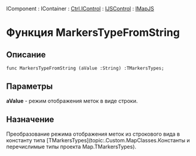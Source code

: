 ﻿---
Link: .Ctrl.IMapJS.@MarkersTypeFromString
---

IComponent : IContainer : [Ctrl.IControl](topic:Com.Custom.ComClasses.Ctrl.IControl.Default) :
[IJSControl](topic:Com.Custom.ComClasses.Ctrl.IJSControl.Default) : [IMapJS](Default)

# Функция MarkersTypeFromString

## Описание

    func MarkersTypeFromString (aValue :String) :TMarkersTypes;

## Параметры

**aValue** - режим отображения меток в виде строки.

## Назначение

Преобразование режима отображения меток из строкового вида в константу типа
[TMarkersTypes](topic:.Custom.MapClasses.Константы и перечислимые типы проекта Map.TMarkersTypes).
